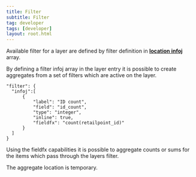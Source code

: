 ```yaml
---
title: Filter
subtitle: Filter
tag: developer
tags: [developer]
layout: root.html
---
```


Available filter for a layer are defined by filter definition in [**location infoj**](../../infoj/infoj/) array.

By defining a filter infoj array in the layer entry it is possible to create aggregates from a set of filters which are active on the layer.

```text
"filter": {
  "infoj":[
      {
          "label": "ID count",
          "field": "id_count",
          "type": "integer",
          "inline": true,
          "fieldfx": "count(retailpoint_id)"
      }
  ]
}
```

Using the fieldfx capabilities it is possible to aggregate counts or sums for the items which pass through the layers filter.

The aggregate location is temporary.